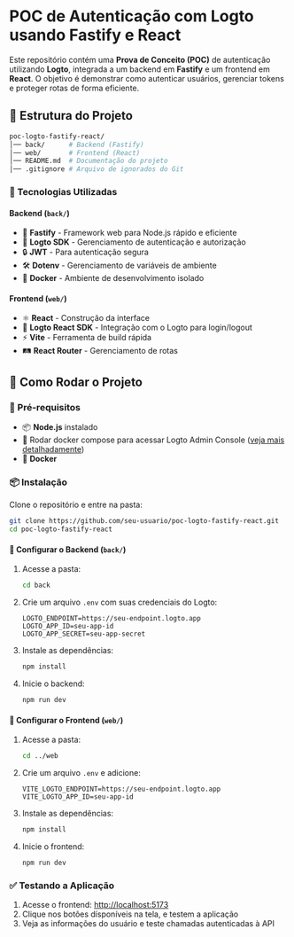 # POC de Autenticação com Logto usando Fastify e React  

Este repositório contém uma **Prova de Conceito (POC)** de autenticação utilizando **Logto**, integrada a um backend em **Fastify** e um frontend em **React**. O objetivo é demonstrar como autenticar usuários, gerenciar tokens e proteger rotas de forma eficiente.  

## 📂 Estrutura do Projeto  

```bash
poc-logto-fastify-react/
│── back/      # Backend (Fastify)
│── web/       # Frontend (React)
│── README.md  # Documentação do projeto
│── .gitignore # Arquivo de ignorados do Git
```

### 📌 Tecnologias Utilizadas  

#### Backend (`back/`)  
- 🚀 **Fastify** - Framework web para Node.js rápido e eficiente  
- 🔑 **Logto SDK** - Gerenciamento de autenticação e autorização  
- 🔒 **JWT** - Para autenticação segura  
- 🛠️ **Dotenv** - Gerenciamento de variáveis de ambiente  
- 🐳 **Docker** - Ambiente de desenvolvimento isolado  

#### Frontend (`web/`)  
- ⚛️ **React** - Construção da interface  
- 🔗 **Logto React SDK** - Integração com o Logto para login/logout  
- ⚡ **Vite** - Ferramenta de build rápida  
- 🛤️ **React Router** - Gerenciamento de rotas  

## 🚀 Como Rodar o Projeto  

### 🔧 Pré-requisitos  
- 📦 **Node.js** instalado  
- 🔐 Rodar docker compose para acessar Logto Admin Console ([veja mais detalhadamente](https://docs.logto.io))  
- 🐳 **Docker** 

### 📦 Instalação  

Clone o repositório e entre na pasta:  

```bash
git clone https://github.com/seu-usuario/poc-logto-fastify-react.git
cd poc-logto-fastify-react
```

#### 🔹 Configurar o Backend (`back/`)  

1. Acesse a pasta:  

   ```bash
   cd back
   ```

2. Crie um arquivo `.env` com suas credenciais do Logto:  

   ```env
   LOGTO_ENDPOINT=https://seu-endpoint.logto.app
   LOGTO_APP_ID=seu-app-id
   LOGTO_APP_SECRET=seu-app-secret
   ```

3. Instale as dependências:  

   ```bash
   npm install
   ```

4. Inicie o backend:  

   ```bash
   npm run dev
   ```

#### 🔹 Configurar o Frontend (`web/`)  

1. Acesse a pasta:  

   ```bash
   cd ../web
   ```

2. Crie um arquivo `.env` e adicione:  

   ```env
   VITE_LOGTO_ENDPOINT=https://seu-endpoint.logto.app
   VITE_LOGTO_APP_ID=seu-app-id
   ```

3. Instale as dependências:  

   ```bash
   npm install
   ```

4. Inicie o frontend:  

   ```bash
   npm run dev
   ```

### ✅ Testando a Aplicação  

1. Acesse o frontend: [http://localhost:5173](http://localhost:5173)  
2. Clique nos botões dísponíveis na tela, e testem a aplicação
3. Veja as informações do usuário e teste chamadas autenticadas à API  
